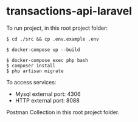 # transactions-api-laravel

To run project, in this root project folder:

` $ cd ./src && cp .env.example .env
`

` $ docker-compose up --build
`

```` 
$ docker-compose exec php bash
$ composer install
$ php artisan migrate
````
To access services:

- Mysql external port: 4306
- HTTP external port: 8088

Postman Collection in this root project folder. 
